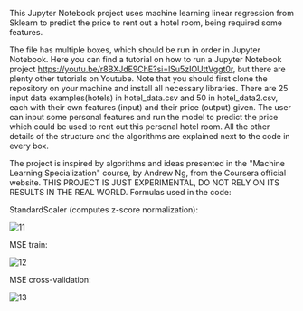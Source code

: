 This Jupyter Notebook project uses machine learning linear regression from Sklearn to predict the price to rent out a hotel room, being required some features.

The file has multiple boxes, which should be run in order in Jupyter Notebook. Here you can find a tutorial on how to run a Jupyter Notebook project https://youtu.be/r8BXJdE9ChE?si=lSu5zIOUttVggt0r, but there are plenty other tutorials on Youtube. Note that you should first clone the repository on your machine and install all necessary libraries.
There are 25 input data examples(hotels) in hotel_data.csv and 50 in hotel_data2.csv, each with their own features (input) and their price (output) given. The user can input some personal features and run the model to predict the price which could be used to rent out this personal hotel room.
All the other details of the structure and the algorithms are explained next to the code in every box.


The project is inspired by algorithms and ideas presented in the "Machine Learning Specialization" course, by Andrew Ng, from the Coursera official website.
THIS PROJECT IS JUST EXPERIMENTAL, DO NOT RELY ON ITS RESULTS IN THE REAL WORLD.
Formulas used in the code:

StandardScaler (computes z-score normalization):


![11](https://github.com/user-attachments/assets/8e3748d4-77fc-49b8-8643-b1bfce6b890a)



MSE train:


![12](https://github.com/user-attachments/assets/955be34c-adc2-4734-9898-78a034024bfd)


MSE cross-validation:


![13](https://github.com/user-attachments/assets/2cd0e4ee-78d2-4ce6-86c1-ebe9edcad92f)
